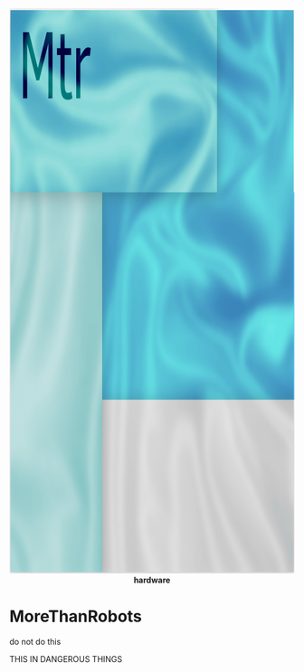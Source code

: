 <!-- markdownlint-configure-file { "MD004": { "style": "consistent" } } -->
<!-- markdownlint-disable MD033 -->
<p align="center">
    <a href="MoreThanRobotsFR.github.io">
        <img src="https://raw.githubusercontent.com/MoreThanRobotsFR/MTRIndex/main/ImageIndex/Orichalque%20F.png?token=AJH4RGMVOZLAQBB4RCD6OZDABREGK" width="1000" height="1000" alt="MTR">
    </a>
    <br>
    <strong>hardware</strong>
</p>
<!-- markdownlint-enable MD033 -->



# MoreThanRobots
do not do this



THIS IN DANGEROUS THINGS
